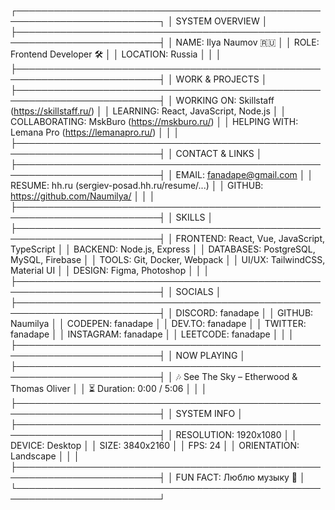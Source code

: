 ┌─────────────────────────────────────────────────────────────────────────┐
│                           SYSTEM OVERVIEW                                │
├─────────────────────────────────────────────────────────────────────────┤
│ NAME: Ilya Naumov 🇷🇺                                                │
│ ROLE: Frontend Developer 🛠                                             │
│ LOCATION: Russia                                                         │
│                                                                          │
├─────────────────────────────────────────────────────────────────────────┤
│                           WORK & PROJECTS                               │
├─────────────────────────────────────────────────────────────────────────┤
│ WORKING ON: Skillstaff (https://skillstaff.ru/)                          │
│ LEARNING: React, JavaScript, Node.js                                   │
│ COLLABORATING: MskBuro (https://mskburo.ru/)                             │
│ HELPING WITH: Lemana Pro (https://lemanapro.ru/)                         │
│                                                                          │
├─────────────────────────────────────────────────────────────────────────┤
│                           CONTACT & LINKS                               │
├─────────────────────────────────────────────────────────────────────────┤
│ EMAIL: fanadape@gmail.com                                              │
│ RESUME: hh.ru (sergiev-posad.hh.ru/resume/...)                          │
│ GITHUB: https://github.com/Naumilya/                                   │
│                                                                          │
├─────────────────────────────────────────────────────────────────────────┤
│                              SKILLS                                     │
├─────────────────────────────────────────────────────────────────────────┤
│ FRONTEND: React, Vue, JavaScript, TypeScript                            │
│ BACKEND: Node.js, Express                                               │
│ DATABASES: PostgreSQL, MySQL, Firebase                                  │
│ TOOLS: Git, Docker, Webpack                                            │
│ UI/UX: TailwindCSS, Material UI                                         │
│ DESIGN: Figma, Photoshop                                                │
│                                                                          │
├─────────────────────────────────────────────────────────────────────────┤
│                             SOCIALS                                     │
├─────────────────────────────────────────────────────────────────────────┤
│ DISCORD: fanadape                                                       │
│ GITHUB: Naumilya                                                         │
│ CODEPEN: fanadape                                                        │
│ DEV.TO: fanadape                                                         │
│ TWITTER: fanadape                                                        │
│ INSTAGRAM: fanadape                                                      │
│ LEETCODE: fanadape                                                       │
│                                                                          │
├─────────────────────────────────────────────────────────────────────────┤
│                          NOW PLAYING                                    │
├─────────────────────────────────────────────────────────────────────────┤
│ 🎶 See The Sky – Etherwood & Thomas Oliver                               │
│ ⏳ Duration: 0:00 / 5:06                                               │
│                                                                          │
├─────────────────────────────────────────────────────────────────────────┤
│                         SYSTEM INFO                                     │
├─────────────────────────────────────────────────────────────────────────┤
│ RESOLUTION: 1920x1080                                                    │
│ DEVICE: Desktop                                                          │
│ SIZE: 3840x2160                                                         │
│ FPS: 24                                                                 │
│ ORIENTATION: Landscape                                                  │
│                                                                          │
├─────────────────────────────────────────────────────────────────────────┤
│ FUN FACT: Люблю музыку 🎵                                                  │
└─────────────────────────────────────────────────────────────────────────┘
